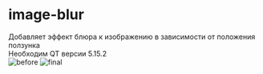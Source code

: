 # image-blur

Добавляет эффект блюра к изображению в зависимости от положения ползунка\
Необходим QT версии 5.15.2\
![before](https://user-images.githubusercontent.com/46111337/217943705-8bcba715-a621-4f60-b7af-3caebf69fb14.png)
![final](https://user-images.githubusercontent.com/46111337/217943487-3c310f4c-503d-4a22-ba43-6c5e5eb66fbb.png)
